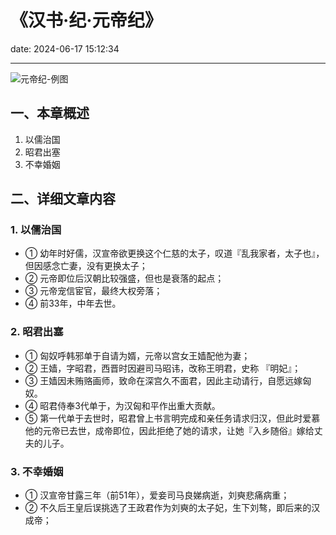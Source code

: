 # 《汉书·纪·元帝纪》
date: 2024-06-17 15:12:34

---

![元帝纪-例图](https://s21.ax1x.com/2024/06/17/pk0nhss.png)

## 一、本章概述

1. 以儒治国
2. 昭君出塞
3. 不幸婚姻

## 二、详细文章内容

### 1. 以儒治国
- ① 幼年时好儒，汉宣帝欲更换这个仁慈的太子，叹道『乱我家者，太子也』，但因感念亡妻，没有更换太子；
- ② 元帝即位后汉朝比较强盛，但也是衰落的起点；
- ③ 元帝宠信宦官，最终大权旁落；
- ④ 前33年，中年去世。

### 2. 昭君出塞
- ① 匈奴呼韩邪单于自请为婿，元帝以宫女王嫱配他为妻；
- ② 王嫱，字昭君，西晋时因避司马昭讳，改称王明君，史称 『明妃』；
- ③ 王嫱因未贿赂画师，致命在深宫久不面君，因此主动请行，自愿远嫁匈奴。
- ④ 昭君侍奉3代单于，为汉匈和平作出重大贡献。
- ⑤ 第一代单于去世时，昭君曾上书言明完成和亲任务请求归汉，但此时爱慕他的元帝已去世，成帝即位，因此拒绝了她的请求，让她『入乡随俗』嫁给丈夫的儿子。

### 3. 不幸婚姻
- ① 汉宣帝甘露三年（前51年），爱妾司马良娣病逝，刘奭悲痛病重；
- ② 不久后王皇后误挑选了王政君作为刘奭的太子妃，生下刘骜，即后来的汉成帝；